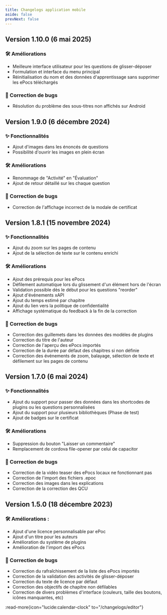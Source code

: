 ```yaml
---
title: Changelogs application mobile
aside: false
prevNext: false
---
```


## Version 1.10.0 (6 mai 2025)

### 🛠️ Améliorations

-   Meilleure interface utilisateur pour les questions de glisser-déposer
-   Formulation et interface du menu principal
-   Réinitialisation du nom et des données d'apprentissage sans supprimer les ePocs téléchargés

### 🐛 Correction de bugs

-   Résolution du problème des sous-titres non affichés sur Android

## Version 1.9.0 (6 décembre 2024)

### ✨ Fonctionnalités

-   Ajout d'images dans les énoncés de questions
-   Possibilité d'ouvrir les images en plein écran

### 🛠️ Améliorations

-   Renommage de "Activité" en "Évaluation"
-   Ajout de retour détaillé sur les chaque question

### 🐛 Correction de bugs

-   Correction de l'affichage incorrect de la modale de certificat

## Version 1.8.1 (15 novembre 2024)

### ✨ Fonctionnalités

-   Ajout du zoom sur les pages de contenu
-   Ajout de la sélection de texte sur le contenu enrichi

### 🛠️ Améliorations

-   Ajout des prérequis pour les ePocs
-   Défilement automatique lors du glissement d'un élément hors de l'écran
-   Validation possible dès le début pour les questions "reorder"
-   Ajout d'événements xAPI
-   Ajout du temps estimé par chapitre
-   Ajout du lien vers la politique de confidentialité
-   Affichage systématique du feedback à la fin de la correction

### 🐛 Correction de bugs

-   Correction des guillemets dans les données des modèles de plugins
-   Correction du titre de l'auteur
-   Correction de l'aperçu des ePocs importés
-   Correction de la durée par défaut des chapitres si non définie
-   Correction des événements de zoom, balayage, sélection de texte et défilement sur les pages de contenu

## Version 1.7.0 (6 mai 2024)

### ✨ Fonctionnalités

-   Ajout du support pour passer des données dans les shortcodes de plugins ou les questions personnalisées
-   Ajout du support pour plusieurs bibliothèques (Phase de test)
-   Ajout de badges sur le certificat

### 🛠️ Améliorations

-   Suppression du bouton "Laisser un commentaire"
-   Remplacement de cordova file-opener par celui de capacitor

### 🐛 Correction de bugs

-   Correction de la vidéo teaser des ePocs locaux ne fonctionnant pas
-   Correction de l'import des fichiers .epoc
-   Correction des images dans les explications
-   Correction de la correction des QCU

## Version 1.5.0 (18 décembre 2023)

### 🛠 Améliorations :

-   Ajout d'une licence personnalisable par ePoc
-   Ajout d'un titre pour les auteurs
-   Amélioration du système de plugins
-   Amélioration de l'import des ePocs

### 🐛 Correction de bugs

-   Correction du rafraîchissement de la liste des ePocs importés
-   Correction de la validation des activités de glisser-déposer
-   Correction du texte de licence par défaut
-   Correction des objectifs de chapitre non défilables
-   Correction de divers problèmes d'interface (couleurs, taille des boutons, icônes manquantes, etc)

:read-more{icon="lucide:calendar-clock" to="/changelogs/editor"}
